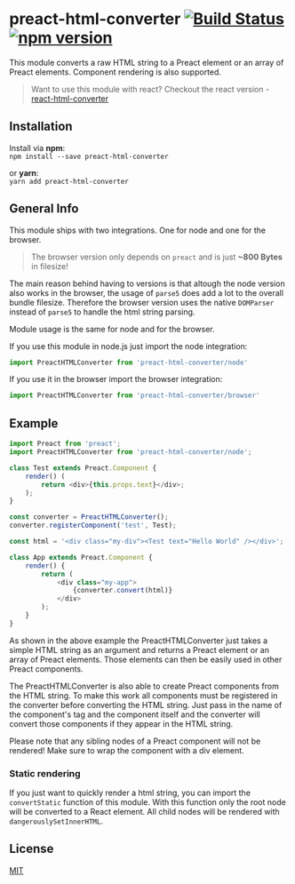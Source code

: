 # preact-html-converter [![Build Status](https://travis-ci.org/Sethorax/preact-html-converter.svg?branch=master)](https://travis-ci.org/Sethorax/preact-html-converter) [![npm version](https://badge.fury.io/js/preact-html-converter.svg)](https://badge.fury.io/js/preact-html-converter)

This module converts a raw HTML string to a Preact element or an array of Preact elements. Component rendering is also supported.  

> Want to use this module with react? Checkout the react version - [react-html-converter](https://github.com/Sethorax/react-html-converter)

## Installation

Install via **npm**:  
`npm install --save preact-html-converter`

or **yarn**:  
`yarn add preact-html-converter`

## General Info

This module ships with two integrations. One for node and one for the browser.  

> The browser version only depends on `preact` and is just **~800 Bytes** in filesize!

The main reason behind having to versions is that altough the node version also works in the browser, the usage of `parse5` does add a lot to the overall bundle filesize. Therefore the browser version uses the native `DOMParser` instead of `parse5` to handle the html string parsing.

Module usage is the same for node and for the browser.

If you use this module in node.js just import the node integration:  

```js
import PreactHTMLConverter from 'preact-html-converter/node'
```

If you use it in the browser import the browser integration:  

```js
import PreactHTMLConverter from 'preact-html-converter/browser'
```

## Example

```js
import Preact from 'preact';
import PreactHTMLConverter from 'preact-html-converter/node';

class Test extends Preact.Component {
    render() (
        return <div>{this.props.text}</div>;
    );
}

const converter = PreactHTMLConverter();
converter.registerComponent('test', Test);

const html = '<div class="my-div"><Test text="Hello World" /></div>';

class App extends Preact.Component {
    render() {
        return (
            <div class="my-app">
                {converter.convert(html)}
            </div>
        );
    }
}
```

As shown in the above example the PreactHTMLConverter just takes a simple HTML string as an argument and returns a Preact element or an array of Preact elements. Those elements can then be easily used in other Preact components.

The PreactHTMLConverter is also able to create Preact components from the HTML string. To make this work all components must be registered in the converter before converting the HTML string. Just pass in the name of the component's tag and the component itself and the converter will convert those components if they appear in the HTML string.

Please note that any sibling nodes of a Preact component will not be rendered! Make sure to wrap the component with a div element.

### Static rendering
If you just want to quickly render a html string, you can import the `convertStatic` function of this module. With this function only the root node will be converted to a React element. All child nodes will be rendered with `dangerouslySetInnerHTML`.

## License

[MIT](LICENSE)
